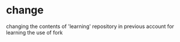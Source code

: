 # change
changing the contents of 'learning' repository in previous account for learning the use of fork
